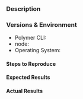 <!--
If you are asking a question rather than filing a bug, you'll get better results
using one of these instead:
- Stack Overflow: http://stackoverflow.com/questions/tagged/polymer
- Polymer Slack Channel
  - Signup: https://bit.ly/polymerslack
  - tools channel: https://polymer.slack.com/messages/tools/
- Mailing List https://groups.google.com/forum/#!forum/polymer-dev
-->

<!-- Instructions For Filing a Bug: https://github.com/Polymer/polymer/blob/master/CONTRIBUTING.md#filing-bugs -->

### Description
<!-- Example: Build failure when loading scripts from CDNs -->

### Versions & Environment
<!--
`polymer --version` will show the version for Polymer CLI
`node --version` will show the version for node
-->
- Polymer CLI:
- node:
- Operating System:

#### Steps to Reproduce
<!--
Example:

1. Create an application project: `polymer init application`
2. Add script tag to index.html: `<script src="https://ajax.googleapis.com/ajax/libs/jquery/2.2.4/jquery.min.js"></script>`
3. Build: `polymer build`
-->

#### Expected Results
<!-- Example: No error is throw -->

#### Actual Results
<!-- Example: Error is thrown -->
